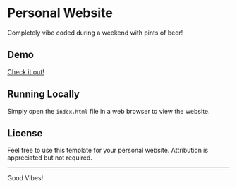 # Personal Website

Completely vibe coded during a weekend with pints of beer!

## Demo

[Check it out!](https://dhyan.github.io/personal_website/)

## Running Locally

Simply open the `index.html` file in a web browser to view the website.

## License

Feel free to use this template for your personal website. Attribution is appreciated but not required.

---

Good Vibes! 